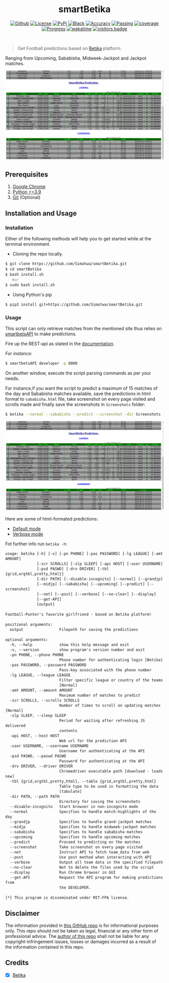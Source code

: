 <h1 align="center">smartBetika</h1>
<p align="center">
 <a href="https://github.com/Simatwa/smartBetika"><img alt="Github" src="https://img.shields.io/static/v1?logo=github&color=blueviolet&label=Test&message=Passing"/></a>
<a href="LICENSE"><img alt="License" src="https://img.shields.io/static/v1?logo=GPL&color=Blue&message=MIT-FPA&label=License"/></a>
 <a href="#"><img alt="PyPi" src="https://img.shields.io/static/v1?logo=Version&label=Version&message=v1.6.0&color=green"/></a> 
 <a href="https://github.com/psf/black"><img alt="Black" src="https://img.shields.io/static/v1?logo=Black&label=Code-style&message=Black"/></a> 
 <a href="#"><img alt="Accuracy" src="https://img.shields.io/static/v1?logo=accuracy&label=Accuracy&message=60%&color=yellow"/></a> 
 <a href="#"><img alt="Passing" src="https://img.shields.io/static/v1?logo=Docs&label=Docs&message=Passing&color=green"/></a> 
 <a href="#"><img alt="coverage" src="https://img.shields.io/static/v1?logo=Coverage&label=Coverage&message=70%&color=yellowgreen"/></a>  
 <a href="#" alt="Development"><img alt="Progress" src="https://img.shields.io/static/v1?logo=Alpha&label=Development&message=Alpha&color=green"/></a> 
 <a href="https://wakatime.com/badge/github/Simatwa/smartBetika"><img src="https://wakatime.com/badge/github/Simatwa/smartBetika.svg" alt="wakatime"></a>
 <!-- <a href="https://pepy.tech/project/smartBetika"><img src="https://static.pepy.tech/personalized-badge/smartbetsapi?period=total&units=international_system&left_color=grey&right_color=orange&left_text=Downloads" alt="Downloads"></a>-->
 <a href='#'><img src="https://visitor-badge.glitch.me/badge?page_id=Simatwa.smartBetika" alt='visitors badge'/></a>
 </p><br>

> Get Football predictions based on [Betika](https://betika.com) platform.

Ranging from Upcoming, Sababisha, Midweek-Jackpot and Jackpot matches.

![Intro-display](assets/display.gif)

## Prerequisites

1. [Google Chrome](https://www.google.com/chrome/)
2. [Python >=3.9](Python.org)
3. [Git](https://git-scm.com) (Optional)

## Installation and Usage

### Installation 

Either of the following methods will help you to get started while at the terminal environment.

- Cloning the repo locally.

```bash
$ git clone https://github.com/Simatwa/smartBetika.git
$ cd smartBetika 
$ bash install.sh 
   #or
$ sudo bash install.sh
```

- Using Python's pip

 ```bash
 $ pip3 install git+https://github.com/Simatwa/smartBetika.git
 ```

### Usage

This script can only retrieve matches from the mentioned site thus relies on  [smartbetsAPI](https://github.com/Simatwa/smartbetsAPI) to make predictions.

Fire up the REST-api as stated in the [documentation](https://github.com/Simatwa/smartbetsAPI).

*For instance:*

```bash
$ smartbetsAPI developer -p 8080
```


On another window, execute the script parsing commands as per your needs.

For instance,if you want the script to predict a maximum of 15 matches of the day and Sababisha matches available, save the predictions in html format to `sababisha.html` file, take screenshot on every page visited and scrolls made and finally save the screenshots in `Screenshots` folder:

```bash
$ betika --normal --sababisha --predict --screenshot -dir Screenshots -tbl html
```

![html_display](assets/html_diplay.png)

Here are some of html-formated predictions:
  * [Default mode](https://github.com/Simatwa/smartBetika/raw/main/assets/all_15th_3.html)
  * [Verbose mode](https://github.com/Simatwa/smartBetika/raw/main/assets/Mar-1-2.html)

Fot further info run `betika -h`:

```
usage: betika [-h] [-v] [-pn PHONE] [-pas PASSWORD] [-lg LEAGUE] [-amt AMOUNT]
              [-scr SCROLLS] [-slp SLEEP] [-api HOST] [-user USERNAME]
              [-psd PASWD] [-drv DRIVER] [-tbl {grid,orgtbl,pretty,html}]
              [-dir PATH] [--disable-incognito] [--normal] [--grandjp]
              [--midjp] [--sababisha] [--upcoming] [--predict] [--screenshot]
              [--net] [--post] [--verbose] [--no-clear] [--display]
              [--get-API]
              [output]

Football-Punter's favorite girlfriend - based on Betika platform!

positional arguments:
  output                Filepath for saving the predictions

optional arguments:
  -h, --help            show this help message and exit
  -v, --version         show program's version number and exit
  -pn PHONE, --phone PHONE
                        Phone number for authenticating login [Betika]
  -pas PASSWORD, --password PASSWORD
                        Pass-key associated with the phone number
  -lg LEAGUE, --league LEAGUE
                        Filter specific league or country of the teams
                        [Normal]
  -amt AMOUNT, --amount AMOUNT
                        Maximum number of matches to predict
  -scr SCROLLS, --scrolls SCROLLS
                        Number of times to scroll on updating matches [Normal]
  -slp SLEEP, --sleep SLEEP
                        Period for waiting after refreshing JS delivered
                        contents
  -api HOST, --host HOST
                        Web url for the prediction API
  -user USERNAME, --username USERNAME
                        Username for authenticating at the API
  -psd PASWD, --paswd PASWD
                        Password for authenticating at the API
  -drv DRIVER, --driver DRIVER
                        Chromedriver executable path [download - loads new]
  -tbl {grid,orgtbl,pretty,html}, --table {grid,orgtbl,pretty,html}
                        Table type to be used in formatting the data
                        [tabulate]
  -dir PATH, --path PATH
                        Directory for saving the screenshots
  --disable-incognito   Start browser in non-incognito mode
  --normal              Specifies to handle match-highlights of the day
  --grandjp             Specifies to handle grand-jackpot matches
  --midjp               Specifies to handle midweek-jackpot matches
  --sababisha           Specifies to handle sababisha matches
  --upcoming            Specifies to handle upcoming matches
  --predict             Proceed to predicting on the matches
  --screenshot          Take screenshot on every page visited
  --net                 Instruct API to fetch team_data from web
  --post                Use post method when interacting with API
  --verbose             Output all team data in the specified filepath
  --no-clear            Not to delete the files used by the script
  --display             Run Chrome browser in GUI
  --get-API             Request the API program for making predictions from
                        the DEVELOPER.

[*] This program is disseminated under MIT-FPA license.
```

## Disclaimer

The information provided in [this GitHub repo](https://github.com/Simatwa/smartBetika) is for informational purposes only. This repo should not be taken as legal, financial or any other form of professional advice. The [author of this repo](https://github.com/Simatwa) shall not be liable for any copyright-infringement issues, losses or damages incurred as a result of the information contained in this repo. 

## Credits

- [x] [Betika](https://betika.com)
